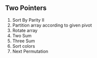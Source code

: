 
## Two Pointers

1. Sort By Parity II
2. Partition array according to given pivot
3. Rotate array
4. Two Sum
5. Three Sum
6. Sort colors
7. Next Permutation
